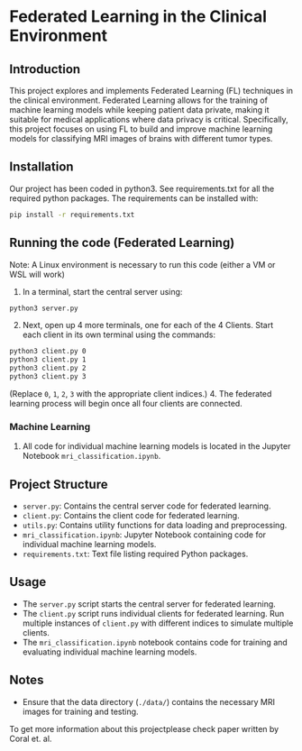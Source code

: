 # Federated Learning in the Clinical Environment

## Introduction
This project explores and implements Federated Learning (FL) techniques in the clinical environment. Federated Learning allows for the training of machine learning models while keeping patient data private, making it suitable for medical applications where data privacy is critical. Specifically, this project focuses on using FL to build and improve machine learning models for classifying MRI images of brains with different tumor types.


## Installation
Our project has been coded in python3. See requirements.txt for all the required python packages.
The requirements can be installed with:

```bash
pip install -r requirements.txt
```

## Running the code (Federated Learning)

Note: A Linux environment is necessary to run this code (either a VM or WSL will work)

1) In a terminal, start the central server using:
```bash
python3 server.py
```

2) Next, open up 4 more terminals, one for each of the 4 Clients. Start each client in its own terminal using the commands:
```bash
python3 client.py 0
python3 client.py 1
python3 client.py 2
python3 client.py 3
```
(Replace `0`, `1`, `2`, `3` with the appropriate client indices.)
4. The federated learning process will begin once all four clients are connected.

### Machine Learning
1. All code for individual machine learning models is located in the Jupyter Notebook `mri_classification.ipynb`.

## Project Structure
- `server.py`: Contains the central server code for federated learning.
- `client.py`: Contains the client code for federated learning.
- `utils.py`: Contains utility functions for data loading and preprocessing.
- `mri_classification.ipynb`: Jupyter Notebook containing code for individual machine learning models.
- `requirements.txt`: Text file listing required Python packages.

## Usage
- The `server.py` script starts the central server for federated learning.
- The `client.py` script runs individual clients for federated learning. Run multiple instances of `client.py` with different indices to simulate multiple clients.
- The `mri_classification.ipynb` notebook contains code for training and evaluating individual machine learning models.

## Notes
- Ensure that the data directory (`./data/`) contains the necessary MRI images for training and testing.

To get more information about this projectplease check paper written by Coral et. al.  